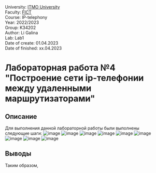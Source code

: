 University: [ITMO University](https://itmo.ru/ru/) <br/>
Faculty: [FICT](https://fict.itmo.ru) <br/>
Course: IP-telephony <br/>
Year: 2022/2023 <br/>
Group: K34202 <br/>
Author: Li Galina <br/>
Lab: Lab1 <br/>
Date of create: 01.04.2023 <br/>
Date of finished: xx.04.2023 <br/>

# Лабораторная работа №4 "Построение сети ip-телефонии между удаленными маршрутизаторами"

## Описание
   Для выполнения данной лабораторной работы были выполнены следующие шаги:
![image](https://user-images.githubusercontent.com/58363643/229284783-5861ef3b-aa50-4656-946b-614ab3e0bc7d.png)
![image](https://user-images.githubusercontent.com/58363643/229285009-b68f55d3-085f-4bd0-8536-4654ae183e7f.png)
![image](https://user-images.githubusercontent.com/58363643/229285267-139eaf6b-9511-4816-92c8-3663fa52dfd8.png)
![image](https://user-images.githubusercontent.com/58363643/229285341-e49837b6-8c6b-4333-9ab1-2ba8112c9673.png)
![image](https://user-images.githubusercontent.com/58363643/229285547-1bf2512d-6afc-493a-843f-a0473db168b5.png)
![image](https://user-images.githubusercontent.com/58363643/229285663-0e6a2332-2ba1-43e7-a340-94e011cac6f0.png)
![image](https://user-images.githubusercontent.com/58363643/229285767-fa7edb81-dbc8-4427-973f-166668e99fbb.png)
![image](https://user-images.githubusercontent.com/58363643/229285855-6a4f2175-7906-49da-9ed3-4dd080e7d644.png)
![image](https://user-images.githubusercontent.com/58363643/229286536-444c1d54-067d-4193-8fbb-760225232c15.png)

## Выводы
Таким образом,
